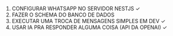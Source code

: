 1. CONFIGURAR WHATSAPP NO SERVIDOR NESTJS ✓
2. FAZER O SCHEMA DO BANCO DE DADOS
3. EXECUTAR UMA TROCA DE MENSAGENS SIMPLES EM DEV ✓
4. USAR IA PRA RESPONDER ALGUMA COISA (API DA OPENAI) ✓